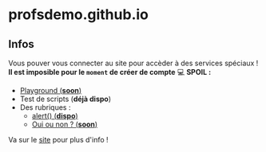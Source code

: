 # profsdemo.github.io

## Infos

Vous pouver vous connecter au site pour accèder à des services spéciaux ! **Il est imposible pour le `moment` de créer de compte**  💻 **SPOIL :**

 - [Playground (**soon**)](https://profsdemo.github.io/playground)
 - Test de scripts (**déjà dispo**)
 - Des rubriques :
   - [alert() (**dispo**)](https://profs.github.io/alert)
   - [Oui ou non ? (**soon**)](https://profsdemo.github.io/conditions)

Va sur le [site](https://profsdemo.github.io) pour plus d'info !